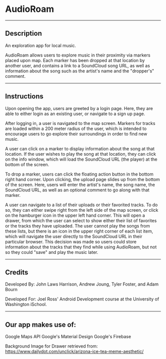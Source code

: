 # AudioRoam

---------------------------------
## Description
An exploration app for local music.

AudioRoam allows users to explore music in their proximity via markers
placed upon map.  Each marker has been dropped at that location by
another user, and contains a link to a SoundCloud song URL, as well as
information about the song such as the artist's name and the "dropper's"
comment.

---------------------------------
## Instructions

Upon opening the app, users are greeted by a login page.  Here, they
are able to either login as an existing user, or navigate to a sign up
page.  

After logging in, a user is navigated to the map screen.  Markers for
tracks are loaded within a 200 meter radius of the user, which is intended
to encourage users to go explore their surroundings in order to find new
music.  

A user can click on a marker to display information about the song at that
location.  If the user wishes to play the song at that location, they can
click on the info window, which will load the SoundCloud URL (the player) at the
bottom of the screen.

To drop a marker, users can click the floating action button in the bottom right
hand corner.  Upon clicking, the upload page slides up from the bottom of the
screen.  Here, users will enter the artist's name, the song name, the SoundCloud
URL, as well as an optional comment to go along with that marker.  

A user can navigate to a list of their uploads or their favorited tracks.  To do so,
they can either swipe right from the left side of the map screen, or click on the
hamburger icon in the upper left hand corner.  This will open a drawer, from which
the user can select to show either their list of favorites or the tracks they have
uploaded.  The user cannot play the songs from these lists, but there is an icon
in the upper right corner of each list item, which will navigate the user directly
to the SoundCloud URL in their particular browser.  This decision was made so users
could store information about the tracks that they find while using AudioRoam, but
not so they could "save" and play the music later.  

---------------------------------
## Credits
Developed By:
John Laws Harrison, Andrew Joung, Tyler Foster, and Adam Bourn

Developed For:
Joel Ross' Android Development course at the University of Washington iSchool.

---------------------------------
## Our app makes use of:
Google Maps API
Google's Material Design
Google's Firebase

Background Image for Drawer retrieved from: https://www.dailydot.com/unclick/arizona-ice-tea-meme-aesthetic/
